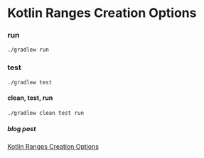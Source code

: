 # Kotlin Ranges Creation Options

### run

`./gradlew run`

### test

`./gradlew test`

#### clean, test, run 
`./gradlew clean test run`

##### blog post

[Kotlin Ranges Creation Options](https://www.lotharschulz.info/2019/06/17/kotlin-ranges-creation-options/)
